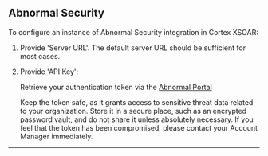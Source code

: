 ## Abnormal Security

To configure an instance of Abnormal Security integration in Cortex XSOAR:

1. Provide 'Server URL'. The default server URL should be sufficient for most cases.

2. Provide 'API Key':

    Retrieve your authentication token via the [Abnormal Portal](https://portal.abnormalsecurity.com/home/settings/integrations)

    Keep the token safe, as it grants access to sensitive threat data related to your organization. Store it in a secure place, such as an encrypted password vault, and do not share it unless absolutely necessary. If you feel that the token has been compromised, please contact your Account Manager immediately.
    

 ---